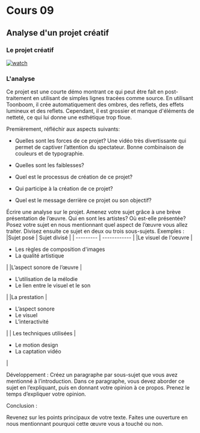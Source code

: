 # Cours 09

## Analyse d'un projet créatif

### Le projet créatif
[![watch](http://img.youtube.com/vi/VTgADEXQAGs/0.jpg)](https://youtu.be/VTgADEXQAGs)
    
    

### L'analyse

Ce projet est une courte démo montrant ce qui peut être fait en post-traitement en utilisant de simples lignes tracées comme source. En utilisant Toonboom, il crée automatiquement des ombres, des reflets, des effets lumineux et des reflets. Cependant, il est grossier et manque d'éléments de netteté, ce qui lui donne une esthétique trop floue. 

Premièrement, réfléchir aux aspects suivants: 
* Quelles sont les forces de ce projet? 
Une vidéo très divertissante qui permet de captiver l’attention du spectateur.
Bonne combinaison de couleurs et de typographie.

* Quelles sont les faiblesses? 
* Quel est le processus de création de ce projet? 
* Qui participe à la création de ce projet? 
* Quel est le message derrière ce projet ou son objectif? 

Écrire une analyse sur le projet. Amenez votre sujet grâce à une brève présentation de l’œuvre. Qui en sont les artistes?  Où est-elle présentée? 
Posez votre sujet en nous mentionnant quel aspect de l’œuvre vous allez traiter. Divisez ensuite ce sujet en deux ou trois sous-sujets. 
Exemples : 
|Sujet posé |	Sujet divisé |
| --------- | ------------ |
|Le visuel de l'oeuvre	| <ul><li>Les règles de composition d'images</li><li>La qualité artistique</li></ul>  |
|L’aspect sonore de l’œuvre |<ul><li>L’utilisation de la mélodie</li><li>Le lien entre le visuel et le son </li></ul> 	 |
|La prestation	|<ul><li> L’aspect sonore</li><li> Le visuel </li><li> L’interactivité </li></ul> 	 |
| Les techniques utilisées	| <ul><li> Le motion design </li><li>La captation vidéo</li></ul> |


Développement : 
 Créez un paragraphe par sous-sujet que vous avez mentionné à l’introduction. Dans ce paragraphe, vous devez aborder ce sujet en l’expliquant, puis en donnant votre opinion à ce propos. Prenez le temps d’expliquer votre opinion. 

Conclusion : 

Revenez sur les points principaux de votre texte. Faites une ouverture en nous mentionnant pourquoi cette œuvre vous a touché ou non.   

